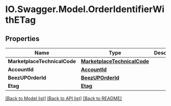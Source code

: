 # IO.Swagger.Model.OrderIdentifierWithETag
## Properties

Name | Type | Description | Notes
------------ | ------------- | ------------- | -------------
**MarketplaceTechnicalCode** | [**MarketplaceTechnicalCode**](MarketplaceTechnicalCode.md) |  | 
**AccountId** | [**AccountId**](AccountId.md) |  | 
**BeezUPOrderId** | [**BeezUPOrderId**](BeezUPOrderId.md) |  | 
**Etag** | [**Etag**](Etag.md) |  | 

[[Back to Model list]](../README.md#documentation-for-models) [[Back to API list]](../README.md#documentation-for-api-endpoints) [[Back to README]](../README.md)

